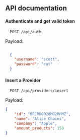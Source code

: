 
## API documentation

#### Authenticate and get valid token

```http
  POST /api/auth
```

Payload:
```json

  {
    "username": "scott",
    "password": "cat"
  }
```



#### Insert a Provider

```http
  POST /api/providers/insert
```

Payload:
```json
{
    "id": "BRCRD0028MG2RHMZ",
    "name": "Alice Chains",
    "company": "Apple",
    "amount_products": 150
}
```
